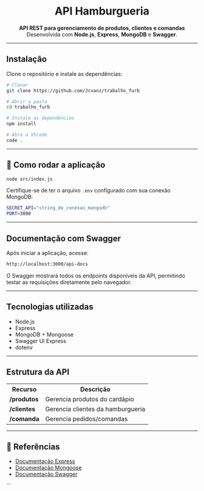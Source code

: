 ﻿<h1 align="center">API Hamburgueria</h1>

<p align="center">
  <b>API REST para gerenciamento de produtos, clientes e comandas</b><br>
  Desenvolvida com <strong>Node.js</strong>, <strong>Express</strong>, <strong>MongoDB</strong> e <strong>Swagger</strong>.
</p>

<hr>

<h2>Instalação</h2>

<p>Clone o repositório e instale as dependências:</p>

```bash
# Clonar
git clone https://github.com/Jcvanz/trabalho_furb

# Abrir a pasta
cd trabalho_furb

# Instale as dependências
npm install

# Abra o VScode
code .
```

<hr> <h2>🚀 Como rodar a aplicação</h2>

```bash
node src/index.js
```

<p>Certifique-se de ter o arquivo <code>.env</code> configurado com sua conexão MongoDB:</p>

```bash
SECRET_API="string_de_conexao_mongodb"
PORT=3000
```

<hr> <h2>Documentação com Swagger</h2> <p>Após iniciar a aplicação, acesse:</p>

```bash
http://localhost:3000/api-docs
```


<p>O Swagger mostrará todos os endpoints disponíveis da API, permitindo testar as requisições diretamente pelo navegador.</p> <hr> <h2>Tecnologias utilizadas</h2> <ul> <li>Node.js</li> <li>Express</li> <li>MongoDB + Mongoose</li> <li>Swagger UI Express</li> <li>dotenv</li> </ul> <hr> <h2>Estrutura da API</h2> <table> <tr> <th>Recurso</th> <th>Descrição</th> </tr> <tr> <td><b>/produtos</b></td> <td>Gerencia produtos do cardápio</td> </tr> <tr> <td><b>/clientes</b></td> <td>Gerencia clientes da hamburgueria</td> </tr> <tr> <td><b>/comanda</b></td> <td>Gerencia pedidos/comandas</td> </tr> </table> <hr> <h2>📖 Referências</h2> <ul> <li><a href="https://expressjs.com/">Documentação Express</a></li> <li><a href="https://mongoosejs.com/">Documentação Mongoose</a></li> <li><a href="https://swagger.io/">Documentação Swagger</a></li> </ul> ```

